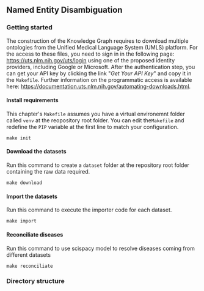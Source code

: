 ## Named Entity Disambiguation

### Getting started
The construction of the Knowledge Graph requires to download multiple ontologies from the Unified Medical Language System (UMLS) platform. For the access to these files, you need to sign in in the following page: https://uts.nlm.nih.gov/uts/login using one of the proposed identity providers, including Google or Microsoft. After the authentication step, you can get your API key by clicking the link "*Get Your API Key*" and copy it in the `Makefile`. Further information on the programmatic access is available here: https://documentation.uts.nlm.nih.gov/automating-downloads.html.


#### Install requirements
This chapter's `Makefile` assumes you have a virtual environemnt folder called `venv` 
at the reopository root folder. You can edit the`Makefile` and redefine the `PIP` variable
at the first line to match your configuration.
```shell
make init
```

#### Download the datasets
Run this command to create a `dataset` folder at the repository root folder containing 
the raw data required.
```shell
make download
```

#### Import the datasets
Run this command to execute the importer code for each dataset.
```shell
make import
```

#### Reconciliate diseases
Run this command to use scispacy model to resolve diseases coming from different datasets
```shell
make reconciliate
```

### Directory structure

